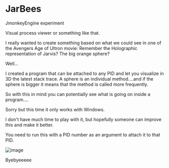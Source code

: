 # JarBees
JmonkeyEngine experiment

Visual process viewer or something like that.

I really wanted to create something based on what we could see in one of the Avengers Age of Ultron movie: 
Remember  the Holographic representation of Jarvis? The big orange sphere?

Well...

I created a program that can be attached to any PID and let you visualize in 3D the latest stack trace.
A sphere is an individual method....and if the sphere is bigger it means that the method is called more frequently.

So with this in mind you can potentially see what is going on inside a program....


Sorry but this time it only works with Windows.

I don't have much time to play with it, but hopefully someone can improve this and make it better.

You need to run this with a PID number as an argument to attach it to that PID.

![image](https://user-images.githubusercontent.com/5841150/216400748-9ca7abf3-d022-4652-b942-88882bd69cd4.png)


Byebyeeeee


